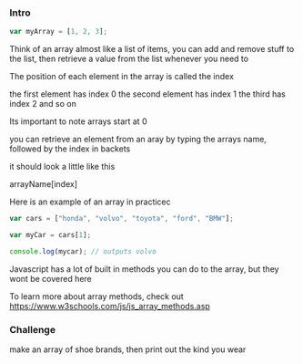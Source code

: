 ### Intro

```Javascript
var myArray = [1, 2, 3];
```

Think of an array almost like a list of items, you can add and remove stuff to the list,
then retrieve a value from the list whenever you need to

The position of each element in the array is called the index

the first element has index 0
the second element has index 1
the third has index 2
and so on

Its important to note arrays start at 0

you can retrieve an element from an aray by typing the arrays name, followed by the index in backets

it should look a little like this

arrayName[index]

Here is an example of an array in practicec

```Javascript
var cars = ["honda", "volvo", "toyota", "ford", "BMW"];

var myCar = cars[1];

console.log(mycar); // outputs volvo

```

Javascript has a lot of built in methods you can do to the array, but they wont be covered here

To learn more about array methods, check out https://www.w3schools.com/js/js_array_methods.asp

### Challenge

make an array of shoe brands, then print out the kind you wear